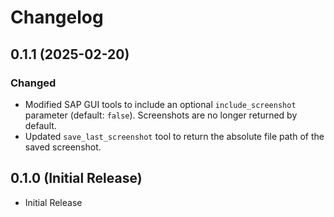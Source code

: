 # Changelog

## 0.1.1 (2025-02-20)

### Changed

-   Modified SAP GUI tools to include an optional `include_screenshot` parameter (default: `false`). Screenshots are no longer returned by default.
-   Updated `save_last_screenshot` tool to return the absolute file path of the saved screenshot.

## 0.1.0 (Initial Release)
- Initial Release
